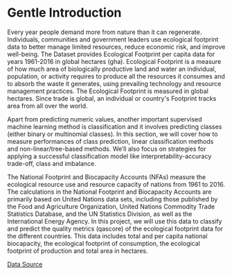 # Gentle Introduction
Every year people demand more from nature than it can regenerate. Individuals, communities and government leaders use ecological footprint data to better manage limited resources, reduce economic risk, and improve well-being. The Dataset provides Ecological Footprint per capita data for years 1961-2016 in global hectares (gha). Ecological Footprint is a measure of how much area of biologically productive land and water an individual, population, or activity requires to produce all the resources it consumes and to absorb the waste it generates, using prevailing technology and resource management practices. The Ecological Footprint is measured in global hectares. Since trade is global, an individual or country's Footprint tracks area from all over the world.

Apart from predicting numeric values, another important supervised machine learning method is classification and it involves predicting classes (either binary or multinomial classes). In this section, we will cover how to measure performances of class prediction, linear classification methods and non-linear/tree-based methods. We’ll also focus on strategies for applying a successful classification model like interpretability-accuracy trade-off, class and imbalance.

The National Footprint and Biocapacity Accounts (NFAs) measure the ecological resource use and resource capacity of nations from 1961 to 2016. The calculations in the National Footprint and Biocapacity Accounts are primarily based on United Nations data sets, including those published by the Food and Agriculture Organization, United Nations Commodity Trade Statistics Database, and the UN Statistics Division, as well as the International Energy Agency. In this project, we will use this data to classify and predict the quality metrics (qascore) of the ecological footprint data for the different countries. This data includes total and per capita national biocapacity, the ecological footprint of consumption, the ecological footprint of production and total area in hectares.

[Data Source]( https://data.world/footprint/nfa-2019-edition)
